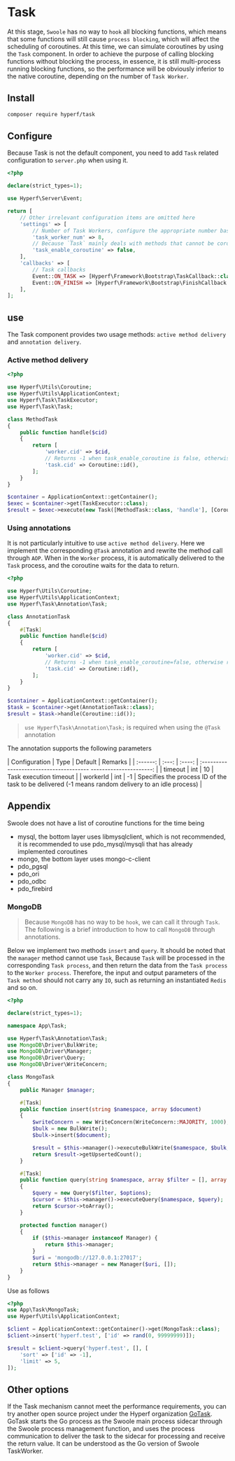 # Task

At this stage, `Swoole` has no way to `hook` all blocking functions, which means that some functions will still cause `process blocking`, which will affect the scheduling of coroutines. At this time, we can simulate coroutines by using the `Task` component. In order to achieve the purpose of calling blocking functions without blocking the process, in essence, it is still multi-process running blocking functions, so the performance will be obviously inferior to the native coroutine, depending on the number of `Task Worker`.

## Install

```bash
composer require hyperf/task
```

## Configure

Because Task is not the default component, you need to add `Task` related configuration to `server.php` when using it.

```php
<?php

declare(strict_types=1);

use Hyperf\Server\Event;

return [
    // Other irrelevant configuration items are omitted here
    'settings' => [
        // Number of Task Workers, configure the appropriate number based on your server configuration
        'task_worker_num' => 8,
        // Because `Task` mainly deals with methods that cannot be coroutined, it is recommended to set `false` here to avoid data confusion under coroutines
        'task_enable_coroutine' => false,
    ],
    'callbacks' => [
        // Task callbacks
        Event::ON_TASK => [Hyperf\Framework\Bootstrap\TaskCallback::class, 'onTask'],
        Event::ON_FINISH => [Hyperf\Framework\Bootstrap\FinishCallback::class, 'onFinish'],
    ],
];

```

## use

The Task component provides two usage methods: `active method delivery` and `annotation delivery`.

### Active method delivery

```php
<?php

use Hyperf\Utils\Coroutine;
use Hyperf\Utils\ApplicationContext;
use Hyperf\Task\TaskExecutor;
use Hyperf\Task\Task;

class MethodTask
{
    public function handle($cid)
    {
        return [
            'worker.cid' => $cid,
            // Returns -1 when task_enable_coroutine is false, otherwise returns the corresponding coroutine ID
            'task.cid' => Coroutine::id(),
        ];
    }
}

$container = ApplicationContext::getContainer();
$exec = $container->get(TaskExecutor::class);
$result = $exec->execute(new Task([MethodTask::class, 'handle'], [Coroutine::id()]));

```

### Using annotations

It is not particularly intuitive to use `active method delivery`. Here we implement the corresponding `@Task` annotation and rewrite the method call through `AOP`. When in the `Worker` process, it is automatically delivered to the `Task` process, and the coroutine waits for the data to return.

```php
<?php

use Hyperf\Utils\Coroutine;
use Hyperf\Utils\ApplicationContext;
use Hyperf\Task\Annotation\Task;

class AnnotationTask
{
    #[Task]
    public function handle($cid)
    {
        return [
            'worker.cid' => $cid,
            // Returns -1 when task_enable_coroutine=false, otherwise returns the corresponding coroutine ID
            'task.cid' => Coroutine::id(),
        ];
    }
}

$container = ApplicationContext::getContainer();
$task = $container->get(AnnotationTask::class);
$result = $task->handle(Coroutine::id());
```

> `use Hyperf\Task\Annotation\Task;` is required when using the `@Task` annotation

The annotation supports the following parameters

| Configuration | Type | Default | Remarks |
| :------: | :---: | :----: | :-------------------------------------- ----------------------: |
| timeout | int | 10 | Task execution timeout |
| workerId | int | -1 | Specifies the process ID of the task to be delivered (-1 means random delivery to an idle process) |

## Appendix

Swoole does not have a list of coroutine functions for the time being

- mysql, the bottom layer uses libmysqlclient, which is not recommended, it is recommended to use pdo_mysql/mysqli that has already implemented coroutines
- mongo, the bottom layer uses mongo-c-client
- pdo_pgsql
- pdo_ori
- pdo_odbc
- pdo_firebird

### MongoDB

> Because `MongoDB` has no way to be `hook`, we can call it through `Task`. The following is a brief introduction to how to call `MongoDB` through annotations.

Below we implement two methods `insert` and `query`. It should be noted that the `manager` method cannot use `Task`,
Because `Task` will be processed in the corresponding `Task process`, and then return the data from the `Task process` to the `Worker process`.
Therefore, the input and output parameters of the `Task method` should not carry any `IO`, such as returning an instantiated `Redis` and so on.

```php
<?php

declare(strict_types=1);

namespace App\Task;

use Hyperf\Task\Annotation\Task;
use MongoDB\Driver\BulkWrite;
use MongoDB\Driver\Manager;
use MongoDB\Driver\Query;
use MongoDB\Driver\WriteConcern;

class MongoTask
{
    public Manager $manager;

    #[Task]
    public function insert(string $namespace, array $document)
    {
        $writeConcern = new WriteConcern(WriteConcern::MAJORITY, 1000);
        $bulk = new BulkWrite();
        $bulk->insert($document);

        $result = $this->manager()->executeBulkWrite($namespace, $bulk, $writeConcern);
        return $result->getUpsertedCount();
    }

    #[Task]
    public function query(string $namespace, array $filter = [], array $options = [])
    {
        $query = new Query($filter, $options);
        $cursor = $this->manager()->executeQuery($namespace, $query);
        return $cursor->toArray();
    }

    protected function manager()
    {
        if ($this->manager instanceof Manager) {
            return $this->manager;
        }
        $uri = 'mongodb://127.0.0.1:27017';
        return $this->manager = new Manager($uri, []);
    }
}

```

Use as follows

```php
<?php
use App\Task\MongoTask;
use Hyperf\Utils\ApplicationContext;

$client = ApplicationContext::getContainer()->get(MongoTask::class);
$client->insert('hyperf.test', ['id' => rand(0, 99999999)]);

$result = $client->query('hyperf.test', [], [
    'sort' => ['id' => -1],
    'limit' => 5,
]);
```

## Other options

If the Task mechanism cannot meet the performance requirements, you can try another open source project under the Hyperf organization [GoTask](https://github.com/hyperf/gotask). GoTask starts the Go process as the Swoole main process sidecar through the Swoole process management function, and uses the process communication to deliver the task to the sidecar for processing and receive the return value. It can be understood as the Go version of Swoole TaskWorker.

